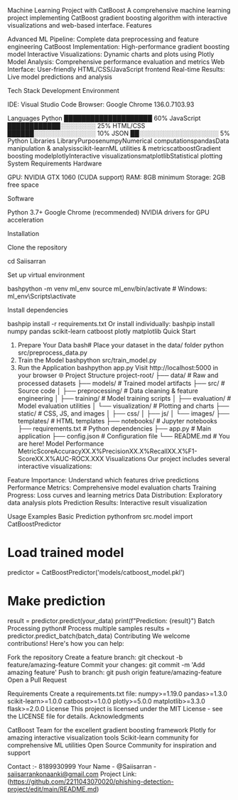 Machine Learning Project with CatBoost
A comprehensive machine learning project implementing CatBoost gradient boosting algorithm with interactive visualizations and web-based interface.
Features

Advanced ML Pipeline: Complete data preprocessing and feature engineering
CatBoost Implementation: High-performance gradient boosting model
Interactive Visualizations: Dynamic charts and plots using Plotly
Model Analysis: Comprehensive performance evaluation and metrics
Web Interface: User-friendly HTML/CSS/JavaScript frontend
Real-time Results: Live model predictions and analysis

Tech Stack
Development Environment

IDE: Visual Studio Code
Browser: Google Chrome 136.0.7103.93

Languages
Python      ████████████████████ 60%
JavaScript  ████████████░░░░░░░░ 25%
HTML/CSS    ██████░░░░░░░░░░░░░░ 10%
JSON        ██░░░░░░░░░░░░░░░░░░ 5%
Python Libraries
LibraryPurposenumpyNumerical computationspandasData manipulation & analysisscikit-learnML utilities & metricscatboostGradient boosting modelplotlyInteractive visualizationsmatplotlibStatistical plotting
System Requirements
Hardware

GPU: NVIDIA GTX 1060 (CUDA support)
RAM: 8GB minimum
Storage: 2GB free space

Software

Python 3.7+
Google Chrome (recommended)
NVIDIA drivers for GPU acceleration

Installation

Clone the repository

cd Saiisarran

Set up virtual environment

bashpython -m venv ml_env
source ml_env/bin/activate  # Windows: ml_env\Scripts\activate

Install dependencies

bashpip install -r requirements.txt
Or install individually:
bashpip install numpy pandas scikit-learn catboost plotly matplotlib
Quick Start
1. Prepare Your Data
bash# Place your dataset in the data/ folder
python src/preprocess_data.py
2. Train the Model
bashpython src/train_model.py
3. Run the Application
bashpython app.py
Visit http://localhost:5000 in your browser 🌐
Project Structure
project-root/
├──  data/                    # Raw and processed datasets
├──  models/                  # Trained model artifacts
├──  src/                     # Source code
│   ├──  preprocessing/       # Data cleaning & feature engineering
│   ├──  training/           # Model training scripts
│   ├──  evaluation/         # Model evaluation utilities
│   └──  visualization/      # Plotting and charts
├──  static/                 # CSS, JS, and images
│   ├──  css/
│   ├──  js/
│   └──  images/
├──  templates/              # HTML templates
├──  notebooks/              # Jupyter notebooks
├──  requirements.txt        # Python dependencies
├──  app.py                 # Main application
├──  config.json            # Configuration file
└──  README.md              # You are here!
 Model Performance
MetricScoreAccuracyXX.X%PrecisionXX.X%RecallXX.X%F1-ScoreXX.X%AUC-ROCX.XXX
 Visualizations
Our project includes several interactive visualizations:

Feature Importance: Understand which features drive predictions
Performance Metrics: Comprehensive model evaluation charts
Training Progress: Loss curves and learning metrics
Data Distribution: Exploratory data analysis plots
Prediction Results: Interactive result visualization

Usage Examples
Basic Prediction
pythonfrom src.model import CatBoostPredictor

# Load trained model
predictor = CatBoostPredictor('models/catboost_model.pkl')

# Make prediction
result = predictor.predict(your_data)
print(f"Prediction: {result}")
Batch Processing
python# Process multiple samples
results = predictor.predict_batch(batch_data)
 Contributing
We welcome contributions! Here's how you can help:

Fork the repository
Create a feature branch: git checkout -b feature/amazing-feature
 Commit your changes: git commit -m 'Add amazing feature'
Push to branch: git push origin feature/amazing-feature
 Open a Pull Request

 Requirements
Create a requirements.txt file:
numpy>=1.19.0
pandas>=1.3.0
scikit-learn>=1.0.0
catboost>=1.0.0
plotly>=5.0.0
matplotlib>=3.3.0
flask>=2.0.0
 License
This project is licensed under the MIT License - see the LICENSE file for details.
 Acknowledgments

 CatBoost Team for the excellent gradient boosting framework
 Plotly for amazing interactive visualization tools
 Scikit-learn community for comprehensive ML utilities
 Open Source Community for inspiration and support

Contact :- 8189930999
Your Name - @Saiisarran - saiisarrankonaanki@gmail.com
Project Link: (https://github.com/2211043070020/phishing-detection-project/edit/main/README.md)
